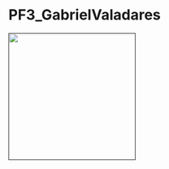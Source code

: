 # PF3_GabrielValadares

<a href=""><img src="https://toppng.com/blue-click-here-button-click-here-button-PNG-free-PNG-Images_245827" width="250px"></a>
